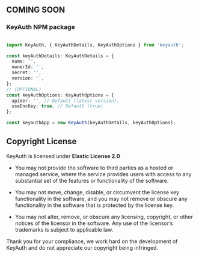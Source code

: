 ## COMING SOON

### KeyAuth NPM package


```typescript

import KeyAuth, { KeyAuthDetails, KeyAuthOptions } from 'keyauth';

const keyAuthDetails: KeyAuthDetails = {
  name: '',
  ownerId: '',
  secret: '',
  version: '',
};
// (OPTIONAL)
const keyAuthOptions: KeyAuthOptions = {
  apiVer: '', // Default (latest version),
  useEncKey: true, // Default (true)
};

const keyauthApp = new KeyAuth(keyAuthDetails, keyAuthOptions);

```

## Copyright License

KeyAuth is licensed under **Elastic License 2.0**

* You may not provide the software to third parties as a hosted or managed
service, where the service provides users with access to any substantial set of
the features or functionality of the software.

* You may not move, change, disable, or circumvent the license key functionality
in the software, and you may not remove or obscure any functionality in the
software that is protected by the license key.

* You may not alter, remove, or obscure any licensing, copyright, or other notices
of the licensor in the software. Any use of the licensor’s trademarks is subject
to applicable law.

Thank you for your compliance, we work hard on the development of KeyAuth and do not appreciate our copyright being infringed.